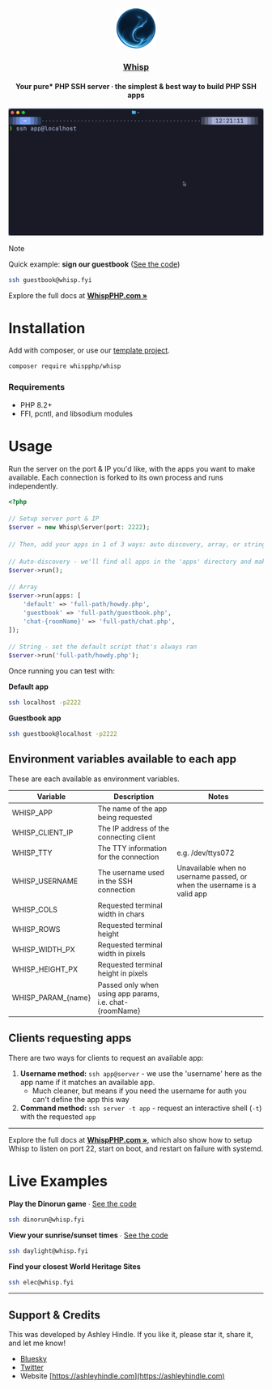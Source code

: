 <p align="center">
  <img width="80" height="80" src="logo.png"/>
  <h3 align="center"><a href="https://whispphp.com">Whisp</a></h3>
  <h4 align="center">Your pure* PHP SSH server ∙ the simplest & best way to build PHP SSH apps</h4>
</p>

![](terminal-example.gif)

> [!NOTE]
> Quick example: **sign our guestbook** ([See the code](https://github.com/WhispPHP/whisp/blob/main/examples/guestbook.php))
> ```bash
> ssh guestbook@whisp.fyi
> ```

Explore the full docs at **[WhispPHP.com »](https://whispphp.com)**

# Installation

Add with composer, or use our [template project](https://github.com/whispphp/template-project).

```bash
composer require whispphp/whisp
```

### Requirements
- PHP 8.2+
- FFI, pcntl, and libsodium modules

# Usage

Run the server on the port & IP you'd like, with the apps you want to make available. Each connection is forked to its own process and runs independently.

```php
<?php

// Setup server port & IP
$server = new Whisp\Server(port: 2222);

// Then, add your apps in 1 of 3 ways: auto discovery, array, or string

// Auto-discovery - we'll find all apps in the 'apps' directory and make them available
$server->run();

// Array
$server->run(apps: [
    'default' => 'full-path/howdy.php',
    'guestbook' => 'full-path/guestbook.php',
    'chat-{roomName}' => 'full-path/chat.php',
]);

// String - set the default script that's always ran
$server->run('full-path/howdy.php');
```

Once running you can test with:

**Default app**
```bash
ssh localhost -p2222
```

**Guestbook app**
```bash
ssh guestbook@localhost -p2222
```

## Environment variables available to each app
These are each available as environment variables.

| Variable | Description | Notes |
|----------|-------------|------|
| WHISP_APP | The name of the app being requested | |
| WHISP_CLIENT_IP | The IP address of the connecting client | |
| WHISP_TTY | The TTY information for the connection | e.g. /dev/ttys072 |
| WHISP_USERNAME | The username used in the SSH connection | Unavailable when no username passed, or when the username is a valid app |
| WHISP_COLS | Requested terminal width in chars | |
| WHISP_ROWS | Requested terminal height | |
| WHISP_WIDTH_PX | Requested terminal width in pixels | |
| WHISP_HEIGHT_PX | Requested terminal height in pixels | |
| WHISP_PARAM_{name} | Passed only when using app params, i.e. chat-{roomName} | |


## Clients requesting apps
There are two ways for clients to request an available app:
1. **Username method:** `ssh app@server` - we use the 'username' here as the app name if it matches an available app.
    - Much cleaner, but means if you need the username for auth you can't define the app this way
2. **Command method:** `ssh server -t app` - request an interactive shell (`-t`) with the requested `app`


---

Explore the full docs at **[WhispPHP.com »](https://whispphp.com)**, which also show how to setup Whisp to listen on port 22, start on boot, and restart on failure with systemd.

# Live Examples

**Play the Dinorun game** ∙ [See the code](https://github.com/WhispPHP/whisp/blob/main/examples/dinorun.php)
```bash
ssh dinorun@whisp.fyi
```

**View your sunrise/sunset times** ∙ [See the code](https://github.com/WhispPHP/whisp/blob/main/examples/daylight.php)
```bash
ssh daylight@whisp.fyi
```

**Find your closest World Heritage Sites**
```bash
ssh elec@whisp.fyi
```

---

## Support & Credits

This was developed by Ashley Hindle. If you like it, please star it, share it, and let me know!

- [Bluesky](https://bsky.app/profile/ashleyhindle.com)
- [Twitter](https://twitter.com/ashleyhindle)
- Website [https://ashleyhindle.com](https://ashleyhindle.com)
